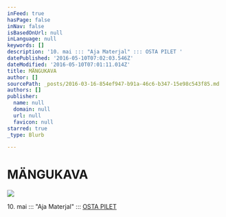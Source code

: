 ```yaml
---
inFeed: true
hasPage: false
inNav: false
isBasedOnUrl: null
inLanguage: null
keywords: []
description: '10. mai ::: "Aja Materjal" ::: OSTA PILET '
datePublished: '2016-05-10T07:02:03.546Z'
dateModified: '2016-05-10T07:01:11.014Z'
title: MÄNGUKAVA
author: []
sourcePath: _posts/2016-03-16-854ef947-b91a-46c6-b347-15e98c543f85.md
authors: []
publisher:
  name: null
  domain: null
  url: null
  favicon: null
starred: true
_type: Blurb

---
```

# MÄNGUKAVA
![](https://the-grid-user-content.s3-us-west-2.amazonaws.com/c86b6a0f-befd-44e7-aa5f-cd4f8269a55c.jpg)

10\. mai ::: "Aja Materjal" ::: [OSTA PILET ][0]

  


[0]: http://www.piletilevi.ee/est/piletid/aja-materjal-42943/